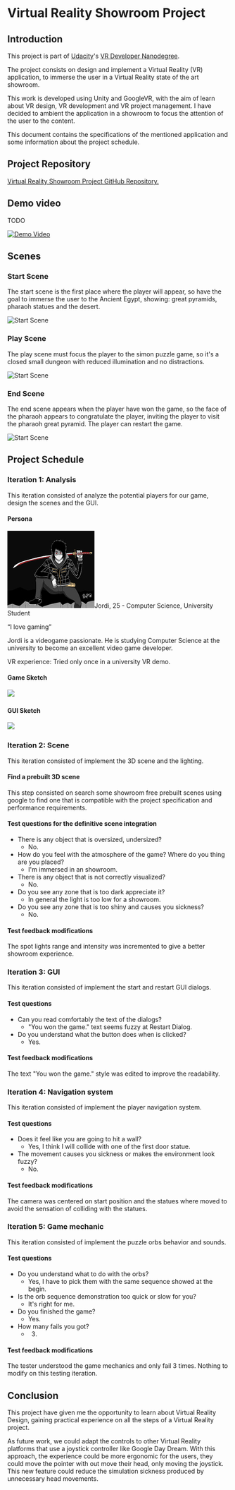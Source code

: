 # Virtual Reality Showroom Project

## Introduction

This project is part of [Udacity](https://www.udacity.com "Udacity - Be in demand")'s [VR Developer Nanodegree](https://www.udacity.com/course/vr-developer-nanodegree--nd017).

The project consists on design and implement a Virtual Reality (VR) application, to immerse the user in a Virtual Reality state of the art showroom.

This work is developed using Unity and GoogleVR, with the aim of learn about VR design, VR development and VR project management. I have decided to ambient the application in a showroom to focus the attention of the user to the content.

This document contains the specifications of the mentioned application and some information about the project schedule.

## Project Repository

[Virtual Reality Showroom Project GitHub Repository.](https://github.com/xavisolesoft/UdacityVR_Showroom)


## Demo video

TODO

[![Demo Video](https://img.youtube.com/vi/hgUytoiGTPs/0.jpg)](https://youtu.be/hgUytoiGTPs)

## Scenes

### Start Scene

The start scene is the first place where the player will appear, so have the goal to immerse the user to the Ancient Egypt, showing: great pyramids, pharaoh statues and the desert.

![Start Scene](Documentation/Scene1.png)

### Play Scene

The play scene must focus the player to the simon puzzle game, so it's a closed small dungeon with reduced illumination and no distractions.

![Start Scene](Documentation/Scene2.png)

### End Scene

The end scene appears when the player have won the game, so the face of the pharaoh appears to congratulate the player, inviting the player to visit the pharaoh great pyramid. The player can restart the game.

![Start Scene](Documentation/Scene3.png)

## Project Schedule

### Iteration 1: Analysis

This iteration consisted of analyze the potential players for our game, design the scenes and the GUI.

#### Persona

![](Documentation/persona.jpg)Jordi, 25 - Computer Science, University Student

“I love gaming”

Jordi is a videogame passionate. He is studying Computer Science at the university to become an excellent video game developer.

VR experience: Tried only once in a university VR demo.

#### Game Sketch

![](Documentation/Game_Sketch.jpg)

#### GUI Sketch

![](Documentation/GUI_Sketch.jpg)

### Iteration 2: Scene

This iteration consisted of implement the 3D scene and the lighting.

#### Find a prebuilt 3D scene

This step consisted on search some showroom free prebuilt scenes using google to find one that is compatible with the project specification and performance requirements.

#### Test questions for the definitive scene integration

- There is any object that is oversized, undersized?
  - No.
- How do you feel with the atmosphere of the game? Where do you thing are you placed?
  - I'm immersed in an showroom.
- There is any object that is not correctly visualized?
  - No.
- Do you see any zone that is too dark appreciate it?
  - In general the light is too low for a showroom.
- Do you see any zone that is too shiny and causes you sickness?
  - No.

#### Test feedback modifications

The spot lights range and intensity was incremented to give a better showroom experience.

### Iteration 3: GUI

This iteration consisted of implement the start and restart GUI dialogs.

#### Test questions

- Can you read comfortably the text of the dialogs?
  - "You won the game." text seems fuzzy at Restart Dialog.
- Do you understand what the button does when is clicked?
  - Yes.

#### Test feedback modifications

The text "You won the game." style was edited to improve the readability.

### Iteration 4: Navigation system

This iteration consisted of implement the player navigation system.

#### Test questions

- Does it feel like you are going to hit a wall?
  - Yes, I think I will collide with one of the first door statue.
- The movement causes you sickness or makes the environment look fuzzy?
  - No.

#### Test feedback modifications

The camera was centered on start position and the statues where moved to avoid the sensation of colliding with the statues.

### Iteration 5: Game mechanic

This iteration consisted of implement the puzzle orbs behavior and sounds.

#### Test questions

- Do you understand what to do with the orbs?
  - Yes, I have to pick them with the same sequence showed at the begin.
- Is the orb sequence demonstration too quick or slow for you?
  - It's right for me.
- Do you finished the game?
  - Yes.
- How many fails you got?
  - 3.

#### Test feedback modifications

The tester understood the game mechanics and only fail 3 times. Nothing to modify on this testing iteration.

## Conclusion

This project have given me the opportunity to learn about Virtual Reality Design, gaining practical experience on all the steps of a Virtual Reality project.

As future work, we could adapt the controls to other Virtual Reality platforms that use a joystick controller like Google Day Dream. With this approach, the experience could be more ergonomic for the users, they could move the pointer with out move their head, only moving the joystick. This new feature could reduce the simulation sickness produced by unnecessary head movements.
